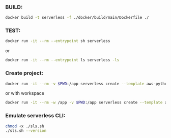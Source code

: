 ### BUILD: <br>
```bash
docker build -t serverless -f ./docker/build/main/Dockerfile ./
```

### TEST: <br>
```bash
docker run -it --rm --entrypoint sh serverless
```
or
```bash
docker run -it --rm --entrypoint ls serverless -ls
```

### Create project: <br>
```bash
docker run -it --rm -v $PWD:/app serverless create --template aws-python3
```
or with workspace
```bash
docker run -it --rm -w /app -v $PWD:/app serverless create --template aws-python3
```

### Emulate serverless CLI:
```bash
chmod +x ./sls.sh
./sls.sh --version
```